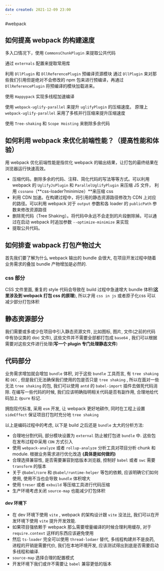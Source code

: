 ```yaml
---
date created: 2021-12-09 23:00
---
```


#webpack

## 如何提高 webpack 的构建速度

多入口情况下，使用 `CommonsChunkPlugin` 来提取公共代码

通过 `externals` 配置来提取常用库

利用 `DllPlugin` 和 `DllReferencePlugin` 预编译资源模块 通过 `DllPlugin` 来对那些我们引用但是绝对不会修改的 npm 包来进行预编译，再通过 `DllReferencePlugin` 将预编译的模块加载进来。

使用 `Happypack` 实现多线程加速编译

使用 `webpack-uglify-parallel` 来提升 `uglifyPlugin` 的压缩速度。 原理上 `webpack-uglify-parallel` 采用了多核并行压缩来提升压缩速度

使用 `Tree-shaking` 和 `Scope Hoisting` 来剔除多余代码

## 如何利用 webpack 来优化前端性能？（提高性能和体验）

用 webpack 优化前端性能是指优化 webpack 的输出结果，让打包的最终结果在浏览器运行快速高效。

- 压缩代码。删除多余的代码、注释、简化代码的写法等等方式。可以利用 webpack 的 `UglifyJsPlugin` 和 `ParallelUglifyPlugin` 来压缩 JS 文件， 利用 `cssnano`（**css-loader?minimize）**来压缩 css
- 利用 CDN 加速。在构建过程中，将引用的静态资源路径修改为 CDN 上对应的路径。可以利用 webpack 对于 `output` 参数和各 loader 的 `publicPath` 参数来修改资源路径
- 删除死代码（Tree Shaking）。将代码中永远不会走到的片段删除掉。可以通过在启动 webpack 时追加参数 `--optimize-minimize` 来实现
- 提取公共代码。

## 如何排查 wabpack 打包产物过大

首先我们要了解为什么 webpack 输出的 bundle 会很大, 在项目开发过程中随着业务需求的叠加 bundle 产物增加是必然的.

### css 部分

CSS 文件里面, 重复的 style 代码会导致在 build 过程中急速增大 bundle 体积(**这里涉及到 webpack 打包 css 的原理**), 所以才用 `css in js` 或者原子化css 可以减少部分打包体积

## 静态资源部分

我们需要或多或少在项目中引入静态资源文件, 比如图标, 图片, 文件(之前的代码中有协议类的 doc 文件), 这些文件并不需要全部都打包成 `base64` , 我们可以根据需要对这些文件进行处理(**写一个 plugin 专门处理静态文件**)

## 代码部分

业务需求增加就会增加 `bundle` 体积, 对于这些 `bundle` 工具而言, 有 `tree shaking` 和 `DEC` , 但是我们无法确保我们使用的包是否只是 `tree shaking` , 所以在面对一些无法 `tree shaking` 的包, 我们可以使用 `antd` 的 `babel-import` 插件去做死代码消除. 在编写一些代码的时候, 我们应该明确指明相关代码是否有副作用, 合理地给代码加上 `@pure` 标记. 

拥抱现代标准, 采用 `esm` 开发, 让 webpack 更好地耕作, 同时在工程上设置 `sideEffect` 保证项目打包时充分地 `tree shaking`

以上是编码过程中的考虑, 以下是 build 之后还是 `bundle` 太大的分析方法:

- 合理地分割代码, 部分模块设置为 `external` 防止被打包进 `bundle` 中. 这些包在发布过程中采用 `CDN` 方式引入
- 使用 `webpack-analyze` 或者 `rollup-analyze` 分析工具对项目分析 chunk 和 module. 根据业务需求进行优化改造 **(具体是如何做的)**
- 合理选择兼容性, 是否需要兼容到低版本浏览器, 控制好 `babel` 或者 `swc` 需要 `transform` 的版本
- 关于 `@babel/core` 和 `@babel/runtime-helper` 等包的依赖, 应该明确它们如何使用, 使用不当也会导致 `bundle` 体积增大
- 使用 `treser` 或者 `exbuild` 等压缩工具进行代码压缩
- 生产环境考虑关闭 `source-map` 也能减少打包体积

#### dev 环境下
- 在 dev 环境下使用 `vite` , webpack 的架构设计跟 `vite` 没法比, 我们可以在开发环境下使用 `vite` 提升开发效能.
- 如果项目强依赖于 webpack 那么需要增量编译的时候合理利用缓存, 对于 `require.context` 这样的东西应该避免使用
- 然后 `ts-loader` 完全可以使用 `thread-lodaer` 替代, 多线程构建并不是良药, 进程的开销是需要代价, 我们在本地环境开发, 应该测试得出到底是否需要启动多线程和编译. 
- `source-map` 选择合理的配置模式
- 开发环境下我们或许不需要让 `babel` 兼容更低的版本